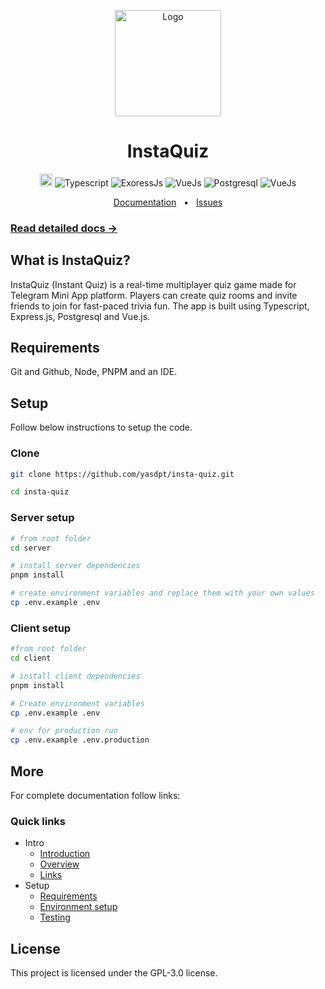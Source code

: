 <p align="center">
  <a href="https://yasdpt.ir"><img src="https://i.postimg.cc/d3sqwbyg/insta-quiz-round.png" alt="Logo" height=170></a>
</p>
<h1 align="center">InstaQuiz</h1>

<p align="center">
<a href="https://telegram.org" target="_blank"><img height=20 src="https://img.shields.io/badge/Telegram-Mini_App-red" /></a>
<img src="https://img.shields.io/badge/Typescript-007acc" alt="Typescript"> <img src="https://img.shields.io/badge/ExpressJs-FFFFFF" alt="ExoressJs"> <img src="https://img.shields.io/badge/Socket.IO-000000" alt="VueJs"> <img src="https://img.shields.io/badge/Postgresql-0064a5" alt="Postgresql"> <img src="https://img.shields.io/badge/VueJS-42b883" alt="VueJs">

<div align="center">
  <a href="https://yasdpt.gitbook.io/instaquiz">Documentation</a>
  <span>&nbsp;&nbsp;•&nbsp;&nbsp;</span>
  <a href="https://github.com/yasdpt/insta-quiz/issues/new">Issues</a>
  <br />
</div>

### [Read detailed docs →](https://yasdpt.gitbook.io/instaquiz)

## What is InstaQuiz?

InstaQuiz (Instant Quiz) is a real-time multiplayer quiz game made for Telegram Mini App platform. Players can create quiz rooms and invite friends to join for fast-paced trivia fun. The app is built using Typescript, Express.js, Postgresql and Vue.js.

## Requirements

Git and Github, Node, PNPM and an IDE.

## Setup

Follow below instructions to setup the code.

### Clone

```sh
git clone https://github.com/yasdpt/insta-quiz.git

cd insta-quiz
```

### Server setup

```sh
# from root folder
cd server

# install server dependencies
pnpm install

# create environment variables and replace them with your own values
cp .env.example .env
```

### Client setup

```sh
#from root folder
cd client

# install client dependencies
pnpm install

# Create environment variables
cp .env.example .env

# env for production run
cp .env.example .env.production
```

## More

For complete documentation follow links:

### Quick links

- Intro
  - [Introduction](https://yasdpt.gitbook.io/instaquiz)
  - [Overview](https://yasdpt.gitbook.io/instaquiz/#overview)
  - [Links](https://yasdpt.gitbook.io/instaquiz/#links)
- Setup
  - [Requirements](https://yasdpt.gitbook.io/instaquiz/setup/requirements)
  - [Environment setup](https://yasdpt.gitbook.io/instaquiz/setup/environment-setup)
  - [Testing](https://yasdpt.gitbook.io/instaquiz/setup/testing)

## License

This project is licensed under the GPL-3.0 license.
